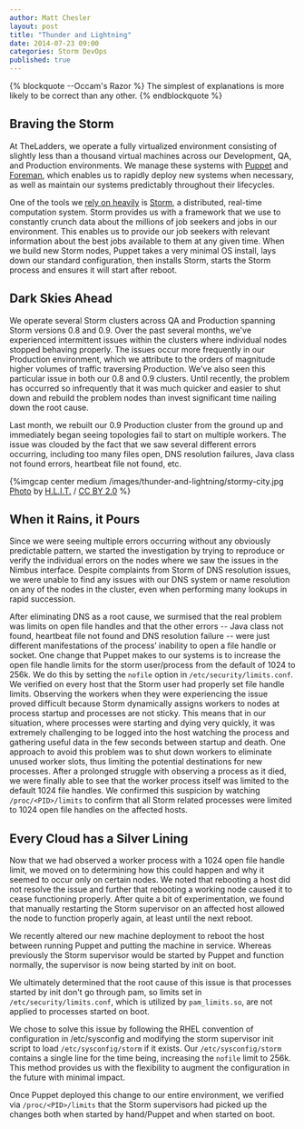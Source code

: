 ```yaml
---
author: Matt Chesler
layout: post
title: "Thunder and Lightning"
date: 2014-07-23 09:00
categories: Storm DevOps
published: true
---
```

{% blockquote --Occam's Razor %}
The simplest of explanations is more likely to be correct than any other.
{% endblockquote %}

## Braving the Storm

At TheLadders, we operate a fully virtualized environment consisting of slightly less than a thousand virtual machines across our Development, QA, and Production environments.  We manage these systems with [Puppet](http://puppetlabs.com) and [Foreman](http://theforeman.org), which enables us to rapidly deploy new systems when necessary, as well as maintain our systems predictably throughout their lifecycles.

One of the tools we [rely on heavily](http://dev.theladders.com/categories/storm/) is [Storm](https://storm.incubator.apache.org), a distributed, real-time computation system.  Storm provides us with a framework that we use to constantly crunch data about the millions of job seekers and jobs in our environment.  This enables us to provide our job seekers with relevant information about the best jobs available to them at any given time.  When we build new Storm nodes, Puppet takes a very minimal OS install, lays down our standard configuration, then installs Storm, starts the Storm process and ensures it will start after reboot.

## Dark Skies Ahead

We operate several Storm clusters across QA and Production spanning Storm versions 0.8 and 0.9.  Over the past several months, we've experienced intermittent issues within the clusters where individual nodes stopped behaving properly.  The issues occur more frequently in our Production environment, which we attribute to the orders of magnitude higher volumes of traffic traversing Production.  We've also seen this particular issue in both our 0.8 and 0.9 clusters.  Until recently, the problem has occurred so infrequently that it was much quicker and easier to shut down and rebuild the problem nodes than invest significant time nailing down the root cause.

Last month, we rebuilt our 0.9 Production cluster from the ground up and immediately began seeing topologies fail to start on multiple workers.  The issue was clouded by the fact that we saw several different errors occurring, including too many files open, DNS resolution failures, Java class not found errors, heartbeat file not found, etc.

{%imgcap center medium /images/thunder-and-lightning/stormy-city.jpg [Photo](https://www.flickr.com/photos/29311691@N05/7653430352) by [H.L.I.T.](https://www.flickr.com/photos/29311691@N05/) / [CC BY 2.0](http://creativecommons.org/licenses/by/2.0/) %}

## When it Rains, it Pours

Since we were seeing multiple errors occurring without any obviously predictable pattern, we started the investigation by trying to reproduce or verify the individual errors on the nodes where we saw the issues in the Nimbus interface.  Despite complaints from Storm of DNS resolution issues, we were unable to find any issues with our DNS system or name resolution on any of the nodes in the cluster, even when performing many lookups in rapid succession.

After eliminating DNS as a root cause, we surmised that the real problem was limits on open file handles and that the other errors -- Java class not found, heartbeat file not found and DNS resolution failure -- were just different manifestations of the process’ inability to open a file handle or socket.  One change that Puppet makes to our systems is to increase the open file handle limits for the storm user/process from the default of 1024 to 256k.  We do this by setting the `nofile` option in `/etc/security/limits.conf`.  We verified on every host that the Storm user had properly set file handle limits.  Observing the workers when they were experiencing the issue proved difficult because Storm dynamically assigns workers to nodes at process startup and processes are not sticky.  This means that in our situation, where processes were starting and dying very quickly, it was extremely challenging to be logged into the host watching the process and gathering useful data in the few seconds between startup and death.  One approach to avoid this problem was to shut down workers to eliminate unused worker slots, thus limiting the potential destinations for new processes.  After a prolonged struggle with observing a process as it died, we were finally able to see that the worker process itself was limited to the default 1024 file handles.  We confirmed this suspicion by watching `/proc/<PID>/limits` to confirm that all Storm related processes were limited to 1024 open file handles on the affected hosts.

## Every Cloud has a Silver Lining

Now that we had observed a worker process with a 1024 open file handle limit, we moved on to determining how this could happen and why it seemed to occur only on certain nodes.  We noted that rebooting a host did not resolve the issue and further that rebooting a working node caused it to cease functioning properly.  After quite a bit of experimentation, we found that manually restarting the Storm supervisor on an affected host allowed the node to function properly again, at least until the next reboot.

We recently altered our new machine deployment to reboot the host between running Puppet and putting the machine in service.  Whereas previously the Storm supervisor would be started by Puppet and function normally, the supervisor is now being started by init on boot.

We ultimately determined that the root cause of this issue is that processes started by init don't go through pam, so limits set in `/etc/security/limits.conf`, which is utilized by `pam_limits.so`, are not applied to processes started on boot.

We chose to solve this issue by following the RHEL convention of configuration in /etc/sysconfig and modifying the storm supervisor init script to load `/etc/sysconfig/storm` if it exists.  Our `/etc/sysconfig/storm` contains a single line for the time being, increasing the `nofile` limit to 256k.  This method provides us with the flexibility to augment the configuration in the future with minimal impact.

Once Puppet deployed this change to our entire environment, we verified via `/proc/<PID>/limits` that the Storm supervisors had picked up the changes both when started by hand/Puppet and when started on boot.
